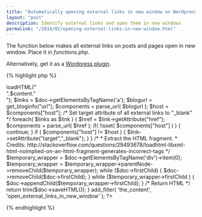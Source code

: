 ```yaml
---
title: "Automatically opening external links in new window on Wordpress"
layout: "post"
description: Identify external links and open them in new windows
permalink: "/2014/02/opening-external-links-in-new-window.html"
---
```


The function below makes all external links on posts and pages open in new window. Place it in *functions.php*.

Alternatively, get it as a [Wordpress plugin](https://github.com/binarystash/wp-outside-links-in-new-tabs).

{% highlight php %}
<?php
function open_external_links_in_new_window($content) {

	$doc = new DOMDocument();
	$doc->loadHTML("<div>".$content."</div>");
	$links = $doc->getElementsByTagName('a');
	
	$blogurl = get_bloginfo("url");
	$components = parse_url( $blogurl );
	$host = $components["host"];
	
	/* Set target attribute of all external links to "_blank" */
	
	foreach( $links as $link ) {

		$href = $link->getAttribute("href");
		$components = parse_url( $href );

		if( !isset( $components["host"] ) ) {
			continue;
		}

		if ( $components["host"] != $host ) {
			$link->setAttribute("target","_blank");
		}

	}
	
	/*
	 * Extract the HTML fragment.
	 * Credits: http://stackoverflow.com/questions/29493678/loadhtml-libxml-html-noimplied-on-an-html-fragment-generates-incorrect-tags
	 */
	
	$temporary_wrapper = $doc->getElementsByTagName('div')->item(0);
	$temporary_wrapper = $temporary_wrapper->parentNode->removeChild($temporary_wrapper);
	
	while ($doc->firstChild) {
		$doc->removeChild($doc->firstChild);
	}

	while ($temporary_wrapper->firstChild ) {
		$doc->appendChild($temporary_wrapper->firstChild);
	}
	
	/* Return HTML */
	
	return trim($doc->saveHTML());

}

add_filter( 'the_content', 'open_external_links_in_new_window' );
?>
{% endhighlight %}

